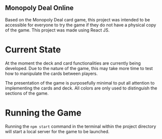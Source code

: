 ## Monopoly Deal Online

Based on the Monopoly Deal card game, this project was intended to be accessible for everyone to try the game if they do not have a physical copy of the game. This project was made using React JS.

# Current State

At the moment the deck and card functionalities are currently being developed. Due to the nature of the game, this may take more time to test how to manipulate the cards between players.

The presentation of the game is purposefully minimal to put all attention to implementing the cards and deck. All colors are only used to distinguish the sections of the game.

# Running the Game

Running the `npm start` command in the terminal within the project directory will start a local server for the game to be launched.
